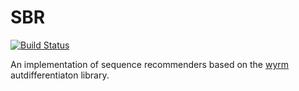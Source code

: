 # SBR

[![Build Status](https://travis-ci.org/maciejkula/sbr-rs.svg?branch=master)](https://travis-ci.org/maciejkula/sbr-rs)

An implementation of sequence recommenders based on the [wyrm](https://github.com/maciejkula/wyrm) autdifferentiaton library.
